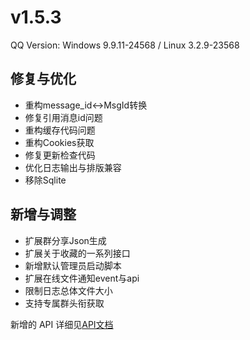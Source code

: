 # v1.5.3

QQ Version: Windows 9.9.11-24568 / Linux 3.2.9-23568

## 修复与优化
* 重构message_id<->MsgId转换
* 修复引用消息id问题
* 重构缓存代码问题
* 重构Cookies获取
* 修复更新检查代码
* 优化日志输出与排版兼容
* 移除Sqlite

## 新增与调整
* 扩展群分享Json生成
* 扩展关于收藏的一系列接口
* 新增默认管理员启动脚本
* 扩展在线文件通知event与api
* 限制日志总体文件大小
* 支持专属群头衔获取

新增的 API 详细见[API文档](https://napneko.github.io/zh-CN/develop/extends_api)
